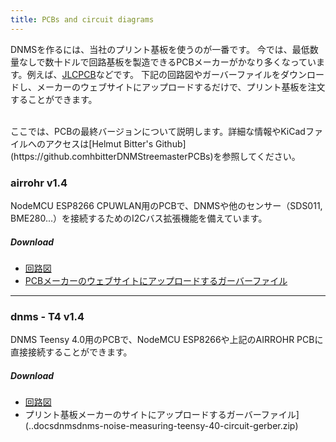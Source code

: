 ```yaml
---
title: PCBs and circuit diagrams
---
```


DNMSを作るには、当社のプリント基板を使うのが一番です。
今では、最低数量なしで数十ドルで回路基板を製造できるPCBメーカーがかなり多くなっています。例えば、[JLCPCB](https://jlcpcb.com/)などです。
下記の回路図やガーバーファイルをダウンロードし、メーカーのウェブサイトにアップロードするだけで、プリント基板を注文することができます。

<br>
ここでは、PCBの最終バージョンについて説明します。詳細な情報やKiCadファイルへのアクセスは[Helmut Bitter's Github](https://github.comhbitterDNMStreemasterPCBs)を参照してください。

### airrohr v1.4
NodeMCU ESP8266 CPUWLAN用のPCBで、DNMSや他のセンサー（SDS011, BME280...）を接続するためのI2Cバス拡張機能を備えています。


##### Download
* [回路図](../docs/dnms/airrohr-PCB-circuit-diagram.pdf)
* [PCBメーカーのウェブサイトにアップロードするガーバーファイル](../docs/dnms/airrohr-PCB-circuit-diagram-gerber.zip)

---

### dnms - T4 v1.4
DNMS Teensy 4.0用のPCBで、NodeMCU ESP8266や上記のAIRROHR PCBに直接接続することができます。


##### Download
* [回路図](...docsdnmsdnms-noise-measuring-teensy-40-circuit-diagram.pdf)
* プリント基板メーカーのサイトにアップロードするガーバーファイル](..docsdnmsdnms-noise-measuring-teensy-40-circuit-gerber.zip)

